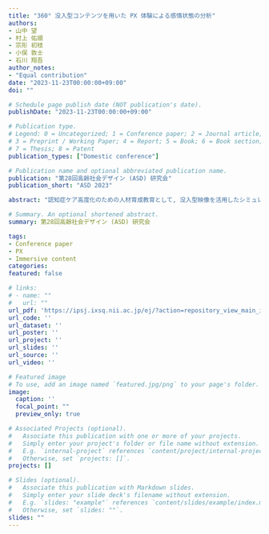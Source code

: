 ```yaml
---
title: "360° 没入型コンテンツを用いた PX 体験による感情状態の分析"
authors:
- 山中 望
- 村上 佑順
- 宗形 初枝
- 小俣 敦士
- 石川 翔吾
author_notes:
- "Equal contribution"
date: "2023-11-23T00:00:00+09:00"
doi: ""

# Schedule page publish date (NOT publication's date).
publishDate: "2023-11-23T00:00:00+09:00"

# Publication type.
# Legend: 0 = Uncategorized; 1 = Conference paper; 2 = Journal article;
# 3 = Preprint / Working Paper; 4 = Report; 5 = Book; 6 = Book section;
# 7 = Thesis; 8 = Patent
publication_types: ["Domestic conference"]

# Publication name and optional abbreviated publication name.
publication: "第28回高齢社会デザイン (ASD) 研究会"
publication_short: "ASD 2023"

abstract: "認知症ケア高度化のための人材育成教育として, 没入型映像を活用したシミュレーション教育が盛んになっている. その中では, 患者の視点で体験するコンテンツも容易に作成が可能になり, PX (Patient eXperience) 体験教育も行われている. しかし, 体験時の状態を客観的に評価するための研究が少なく, ラーニングアナリティクスの実践につながっていない. そこで, 本研究では PX 体験を行っている際にウェアラブルデバイスで皮膚電気活動 (EDA) をセンシングすることで, 体験時の客観的な精神的発汗を評価する方法を検討した. 360 没入型映像を活用してケアプロフェッショナルの専門家によって, ケアを体験できるコンテンツを作成した. 本コンテンツを活用して, 評価を行った結果, 驚きに関する主観情報と EDA の値の変化に関連があることが示唆された."

# Summary. An optional shortened abstract.
summary: 第28回高齢社会デザイン (ASD) 研究会

tags:
- Conference paper
- PX
- Immersive content
categories: 
featured: false

# links:
# - name: ""
#   url: ""
url_pdf: 'https://ipsj.ixsq.nii.ac.jp/ej/?action=repository_view_main_item_detail&item_id=229488&item_no=1&page_id=13&block_id=8'
url_code: ''
url_dataset: ''
url_poster: ''
url_project: ''
url_slides: ''
url_source: ''
url_video: ''

# Featured image
# To use, add an image named `featured.jpg/png` to your page's folder. 
image:
  caption: ''
  focal_point: ""
  preview_only: true

# Associated Projects (optional).
#   Associate this publication with one or more of your projects.
#   Simply enter your project's folder or file name without extension.
#   E.g. `internal-project` references `content/project/internal-project/index.md`.
#   Otherwise, set `projects: []`.
projects: []

# Slides (optional).
#   Associate this publication with Markdown slides.
#   Simply enter your slide deck's filename without extension.
#   E.g. `slides: "example"` references `content/slides/example/index.md`.
#   Otherwise, set `slides: ""`.
slides: ""
---
```

